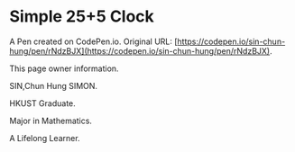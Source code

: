 # Simple 25+5 Clock 

A Pen created on CodePen.io. Original URL: [https://codepen.io/sin-chun-hung/pen/rNdzBJX](https://codepen.io/sin-chun-hung/pen/rNdzBJX).

This page owner information.

SIN,Chun Hung SIMON. 

HKUST Graduate. 

Major in Mathematics.

A Lifelong Learner.
